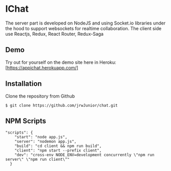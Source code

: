 IChat
=========
The server part is developed on NodeJS and using Socket.io libraries under the hood to support websockets for realtime collaboration. The client side use Reactjs, Redux, React Router, Redux-Saga

## Demo

Try out for yourself on the demo site here in Heroku: [https://appichat.herokuapp.com/]

## Installation

Clone the repository from Github
```
$ git clone https://github.com/jrwJunior/chat.git
```

## NPM Scripts
```
"scripts": {
    "start": "node app.js",
    "server": "nodemon app.js",
    "build": "cd client && npm run build",
    "client": "npm start --prefix client",
    "dev": "cross-env NODE_ENV=development concurrently \"npm run server\" \"npm run client\""
  }
```
